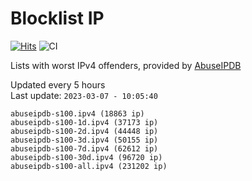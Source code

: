 # Blocklist IP

[![Hits](https://hits.seeyoufarm.com/api/count/incr/badge.svg?url=https%3A%2F%2Fgithub.com%2Fborestad%2Fblocklist-ip%2F&count_bg=%2379C83D&title_bg=%23555555&icon=&icon_color=%23E7E7E7&title=hits&edge_flat=false)](https://hits.seeyoufarm.com)  ![CI](https://img.shields.io/github/workflow/status/borestad/blocklist-ip/CI?style=flat-square)

Lists with worst IPv4 offenders, provided by [AbuseIPDB](https://www.abuseipdb.com/)

<!-- FOOTER-PLACEHOLDER -->
Updated every 5 hours<br>
Last update: `2023-03-07 - 10:05:40`
```
abuseipdb-s100.ipv4 (18863 ip)
abuseipdb-s100-1d.ipv4 (37173 ip)
abuseipdb-s100-2d.ipv4 (44448 ip)
abuseipdb-s100-3d.ipv4 (50155 ip)
abuseipdb-s100-7d.ipv4 (62612 ip)
abuseipdb-s100-30d.ipv4 (96720 ip)
abuseipdb-s100-all.ipv4 (231202 ip)
```
